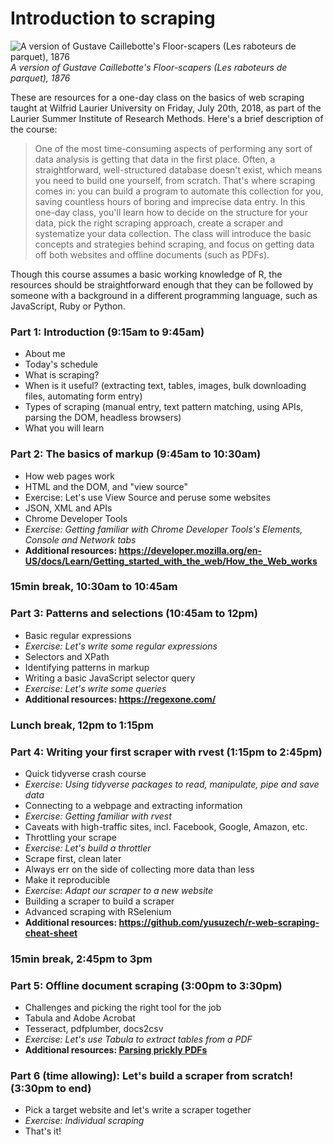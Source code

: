 # Introduction to scraping

![A version of Gustave Caillebotte's Floor-scapers (Les raboteurs de parquet), 1876](https://upload.wikimedia.org/wikipedia/commons/5/5a/Gustave_Caillebotte-Floor-scrapers_%281876%29.jpg)
_A version of Gustave Caillebotte's Floor-scapers (Les raboteurs de parquet), 1876_

These are resources for a one-day class on the basics of web scraping taught at Wilfrid Laurier University on Friday, July 20th, 2018, as part of the Laurier Summer Institute of Research Methods. Here's a brief description of the course:

> One of the most time-consuming aspects of performing any sort of data analysis is getting that data in the first place. Often, a straightforward, well-structured database doesn't exist, which means you need to build one yourself, from scratch. That's where scraping comes in: you can build a program to automate this collection for you, saving countless hours of boring and imprecise data entry. In this one-day class, you'll learn how to decide on the structure for your data, pick the right scraping approach, create a scraper and systematize your data collection. The class will introduce the basic concepts and strategies behind scraping, and focus on getting data off both websites and offline documents (such as PDFs).

Though this course assumes a basic working knowledge of R, the resources should be straightforward enough that they can be followed by someone with a background in a different programming language, such as JavaScript, Ruby or Python.

### Part 1: Introduction (9:15am to 9:45am)
  - About me
  - Today's schedule
  - What is scraping?
  - When is it useful? (extracting text, tables, images, bulk downloading files, automating form entry)
  - Types of scraping (manual entry, text pattern matching, using APIs, parsing the DOM, headless browsers)
  - What you will learn

### Part 2: The basics of markup (9:45am to 10:30am)
  - How web pages work
  - HTML and the DOM, and "view source"
  - Exercise: Let's use View Source and peruse some websites
  - JSON, XML and APIs
  - Chrome Developer Tools
  - _Exercise: Getting familiar with Chrome Developer Tools's Elements, Console and Network tabs_
  - **Additional resources: https://developer.mozilla.org/en-US/docs/Learn/Getting_started_with_the_web/How_the_Web_works**

### 15min break, 10:30am to 10:45am

### Part 3: Patterns and selections (10:45am to 12pm)
  - Basic regular expressions
  - _Exercise: Let's write some regular expressions_
  - Selectors and XPath
  - Identifying patterns in markup
  - Writing a basic JavaScript selector query
  - _Exercise: Let's write some queries_
  - **Additional resources: https://regexone.com/**

### Lunch break, 12pm to 1:15pm

### Part 4: Writing your first scraper with rvest (1:15pm to 2:45pm)
  - Quick tidyverse crash course
  - _Exercise: Using tidyverse packages to read, manipulate, pipe and save data_
  - Connecting to a webpage and extracting information
  - _Exercise: Getting familiar with rvest_
  - Caveats with high-traffic sites, incl. Facebook, Google, Amazon, etc.
  - Throttling your scrape
  - _Exercise: Let's build a throttler_
  - Scrape first, clean later
  - Always err on the side of collecting more data than less
  - Make it reproducible
  - _Exercise: Adapt our scraper to a new website_
  - Building a scraper to build a scraper
  - Advanced scraping with RSelenium
  - **Additional resources: https://github.com/yusuzech/r-web-scraping-cheat-sheet**

### 15min break, 2:45pm to 3pm

### Part 5: Offline document scraping (3:00pm to 3:30pm)
  - Challenges and picking the right tool for the job
  - Tabula and Adobe Acrobat
  - Tesseract, pdfplumber, docs2csv
  - _Exercise: Let's use Tabula to extract tables from a PDF_
  - **Additional resources: [Parsing prickly PDFs](https://github.com/jsfenfen/parsing-prickly-pdfs)**

### Part 6 (time allowing): Let's build a scraper from scratch! (3:30pm to end)
  - Pick a target website and let's write a scraper together
  - _Exercise: Individual scraping_
  - That's it!
